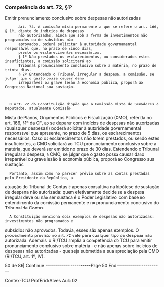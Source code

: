 ### Competência do art. 72, §1º ###
Emitir pronunciamento conclusivo sobre despesas não autorizadas


          Art. 72. A comissão mista permanente a que se refere o art. 166, § 1º, diante de indícios de despesas
          não autorizadas, ainda que sob a forma de investimentos não programados ou de subsídios não
          aprovados, poderá solicitar à autoridade governamental responsável que, no prazo de cinco dias,
          preste os esclarecimentos necessários.
          § 1º Não prestados os esclarecimentos, ou considerados estes insuficientes, a comissão solicitará ao
          Tribunal pronunciamento conclusivo sobre a matéria, no prazo de trinta dias.
          § 2º Entendendo o Tribunal irregular a despesa, a comissão, se julgar que o gasto possa causar dano
          irreparável ou grave lesão à economia pública, proporá ao Congresso Nacional sua sustação.



      O art. 72 da Constituição dispõe que a Comissão mista de Senadores e Deputados, atualmente Comissão
Mista de Planos, Orçamentos Públicos e Fiscalização (CMO), referida no art. 166, §1º da CF, ao se deparar com
indícios de despesas não autorizadas (quaisquer despesas!) poderá solicitar à autoridade governamental
responsável que apresente, no prazo de 5 dias, os esclarecimentos necessários. Caso os esclarecimentos não
forem prestados, ou sendo estes insuficientes, a CMO solicitará ao TCU pronunciamento conclusivo sobre a
matéria, que deverá ser emitido no prazo de 30 dias. Entendendo o Tribunal irregular a despesa, a CMO, se
julgar que o gasto possa causar dano irreparável ou grave lesão à economia pública, proporá ao Congresso sua
sustação.

      Portanto, assim como no parecer prévio sobre as contas prestadas pelo Presidente da República, a
atuação do Tribunal de Contas é apenas consultiva na hipótese de sustação de despena não autorizada: quem
efetivamente decide se a despesa irregular deve ou não ser sustada é o Poder Legislativo, com base no
entendimento da comissão permanente e no pronunciamento conclusivo do Tribunal de Contas.

      A Constituição menciona dois exemplos de despesas não autorizadas: investimentos não programados e
subsídios não aprovados. Todavia, esses são apenas exemplos. O procedimento previsto no art. 72 vale para
qualquer tipo de despesa não autorizada. Ademais, o RI/TCU amplia a competência do TCU para emitir
pronunciamento conclusivo sobre matéria - e não apenas sobre indícios de despesas não autorizadas - que seja
submetida a sua apreciação pela CMO (RI/TCU, art. 1º, IV).




50 de 86| Continue
-----------------------Page 50 End-----------------------

 Contex-TCU                                                              ProfErickAlves
                                                                                                      Aula 02